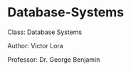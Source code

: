 Database-Systems
=====================

Class: Database Systems

Author: Victor Lora 

Professor: Dr. George Benjamin 
